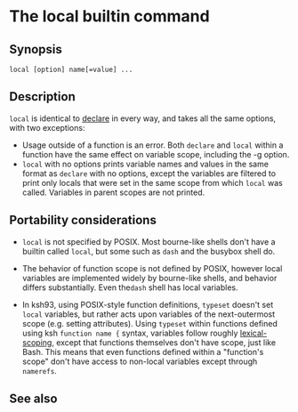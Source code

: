 # The local builtin command

## Synopsis

    local [option] name[=value] ...

## Description

`local` is identical to [declare](/commands/builtin/declare.md) in every
way, and takes all the same options, with two exceptions:

- Usage outside of a function is an error. Both `declare` and `local`
  within a function have the same effect on variable scope, including
  the -g option.
- `local` with no options prints variable names and values in the same
  format as `declare` with no options, except the variables are filtered
  to print only locals that were set in the same scope from which
  `local` was called. Variables in parent scopes are not printed.

## Portability considerations

- `local` is not specified by POSIX. Most bourne-like shells don't have
  a builtin called `local`, but some such as `dash` and the busybox
  shell do.

<!-- -->

- The behavior of function scope is not defined by POSIX, however local
  variables are implemented widely by bourne-like shells, and behavior
  differs substantially. Even the`dash` shell has local variables.

<!-- -->

- In ksh93, using POSIX-style function definitions, `typeset` doesn't
  set `local` variables, but rather acts upon variables of the
  next-outermost scope (e.g. setting attributes). Using `typeset` within
  functions defined using ksh `function name {` syntax, variables follow
  roughly
  [lexical-scoping](http://community.schemewiki.org/?lexical-scope),
  except that functions themselves don't have scope, just like Bash.
  This means that even functions defined within a "function's scope"
  don't have access to non-local variables except through `namerefs`.

## See also
